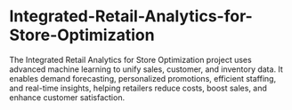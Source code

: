 # Integrated-Retail-Analytics-for-Store-Optimization
The Integrated Retail Analytics for Store Optimization project uses advanced machine learning to unify sales, customer, and inventory data. It enables demand forecasting, personalized promotions, efficient staffing, and real-time insights, helping retailers reduce costs, boost sales, and enhance customer satisfaction.
